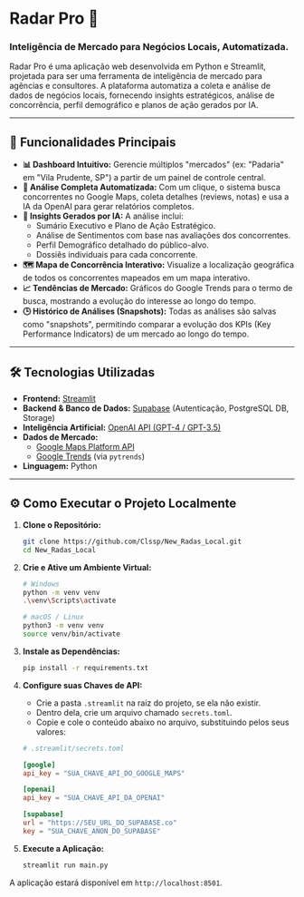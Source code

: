 # Radar Pro 📡

### Inteligência de Mercado para Negócios Locais, Automatizada.

Radar Pro é uma aplicação web desenvolvida em Python e Streamlit, projetada para ser uma ferramenta de inteligência de mercado para agências e consultores. A plataforma automatiza a coleta e análise de dados de negócios locais, fornecendo insights estratégicos, análise de concorrência, perfil demográfico e planos de ação gerados por IA.

---

## 🚀 Funcionalidades Principais

*   **📊 Dashboard Intuitivo:** Gerencie múltiplos "mercados" (ex: "Padaria" em "Vila Prudente, SP") a partir de um painel de controle central.
*   **🤖 Análise Completa Automatizada:** Com um clique, o sistema busca concorrentes no Google Maps, coleta detalhes (reviews, notas) e usa a IA da OpenAI para gerar relatórios completos.
*   **🧠 Insights Gerados por IA:** A análise inclui:
    *   Sumário Executivo e Plano de Ação Estratégico.
    *   Análise de Sentimentos com base nas avaliações dos concorrentes.
    *   Perfil Demográfico detalhado do público-alvo.
    *   Dossiês individuais para cada concorrente.
*   **🗺️ Mapa de Concorrência Interativo:** Visualize a localização geográfica de todos os concorrentes mapeados em um mapa interativo.
*   **📈 Tendências de Mercado:** Gráficos do Google Trends para o termo de busca, mostrando a evolução do interesse ao longo do tempo.
*   **🕒 Histórico de Análises (Snapshots):** Todas as análises são salvas como "snapshots", permitindo comparar a evolução dos KPIs (Key Performance Indicators) de um mercado ao longo do tempo.

---

## 🛠️ Tecnologias Utilizadas

*   **Frontend:** [Streamlit](https://streamlit.io/)
*   **Backend & Banco de Dados:** [Supabase](https://supabase.com/) (Autenticação, PostgreSQL DB, Storage)
*   **Inteligência Artificial:** [OpenAI API (GPT-4 / GPT-3.5)](https://platform.openai.com/)
*   **Dados de Mercado:**
    *   [Google Maps Platform API](https://developers.google.com/maps)
    *   [Google Trends](https://trends.google.com/) (via `pytrends`)
*   **Linguagem:** Python

---

## ⚙️ Como Executar o Projeto Localmente

1.  **Clone o Repositório:**
    ```bash
    git clone https://github.com/Clssp/New_Radas_Local.git
    cd New_Radas_Local
    ```

2.  **Crie e Ative um Ambiente Virtual:**
    ```bash
    # Windows
    python -m venv venv
    .\venv\Scripts\activate

    # macOS / Linux
    python3 -m venv venv
    source venv/bin/activate
    ```

3.  **Instale as Dependências:**
    ```bash
    pip install -r requirements.txt
    ```

4.  **Configure suas Chaves de API:**
    *   Crie a pasta `.streamlit` na raiz do projeto, se ela não existir.
    *   Dentro dela, crie um arquivo chamado `secrets.toml`.
    *   Copie e cole o conteúdo abaixo no arquivo, substituindo pelos seus valores:
      ```toml
      # .streamlit/secrets.toml

      [google]
      api_key = "SUA_CHAVE_API_DO_GOOGLE_MAPS"

      [openai]
      api_key = "SUA_CHAVE_API_DA_OPENAI"

      [supabase]
      url = "https://SEU_URL_DO_SUPABASE.co"
      key = "SUA_CHAVE_ANON_DO_SUPABASE"
      ```

5.  **Execute a Aplicação:**
    ```bash
    streamlit run main.py
    ```

A aplicação estará disponível em `http://localhost:8501`.
